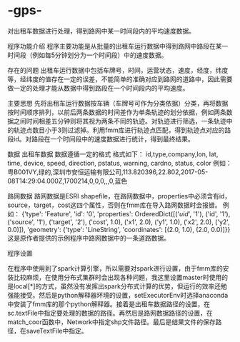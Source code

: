 # -gps-
对出租车数据进行处理，得到路网中某一时间段内的平均速度数据。

程序功能介绍
程序主要功能是从批量的出租车运行数据中得到路网中路段在某一时间段（例如每5分钟划分为一个时间段）中的速度数据。

存在的问题
出租车运行数据中包括车牌号，时间，运营状态，速度，经度，纬度等，经纬度的值存在一定的误差，不能简单的准确对应到路网的道路中，因此需要做一定的处理才能从数据中得到路段在一个时间段内的平均速度。

主要思想
先将出租车运行数据按车辆（车牌号可作为分类依据）分类，再将数据按时间顺序排列，以前后两条数据的时间差作为单条轨迹的划分依据，例如两条数据之间时间相差五分钟则将其视为两条不同的轨迹。对轨迹进行筛选，一条轨迹中的轨迹点数目小于3则过滤掉。利用fmm库进行轨迹点匹配，得到轨迹点对应的路段id。对路段在一个时间段中的速度数据进行统计，得到最终结果。

数据
出租车数据
数据遵循一定的格式
格式如下：
id,type,company,lon, lat, time, device, speed, direction, pstatus, warning, cardno, status, color
例如：
粤B001VY,绿的,深圳市安恒运输有限公司,113.820396,22.802,2017-05-08T14:29:04.000Z,1700214,0,0,0,,,0,蓝色

路网数据
路网数据是ESRI shapefile，在路网数据中，properties中必须含有id，source，target，cost这四个属性，否则在fmm库在导入路网数据时会报错。
例如：
{'type': 'Feature', 'id': '0', 'properties': OrderedDict([('_uid_', '1'), ('id', '1'), ('source', '1'), ('target', '2'), ('cost', 1.0), ('x1', 2.0), ('y1', 1.0), ('x2', 2.0), ('y2', 0.0)]), 'geometry': {'type': 'LineString', 'coordinates': [(2.0, 1.0), (2.0, 0.0)]}}
这是原作者提供的示例程序中路网数据中的一条道路数据。

程序设置

在程序中使用到了spark计算引擎，所以需要对spark进行设置，由于fmm库的安装比较麻烦，在使用分布式集群时会出现各种问题，我这里设置master时使用的是local[*]的方式，虽然没有发挥出spark分布式计算的优势，但运行的效率还勉强能接受。然后是python解释器环境的设置，setExecutorEnv时选择anaconda中安装了fmm库的那个python解释器。接着是出租车数据路径的设置，在sc.textFile中指定要处理的数据的路径。再然后是路网数据路径的设置，在match_coor函数中，Network中指定shp文件路径。最后是结果文件的保存路径，在saveTextFile中指定。
